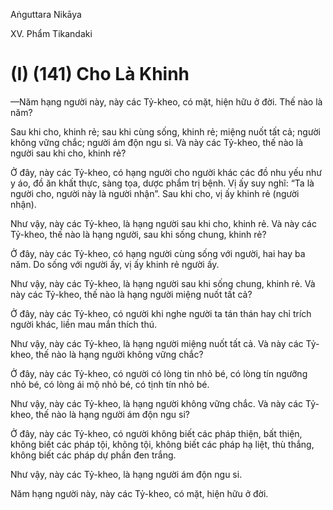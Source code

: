 Aṅguttara Nikāya

XV. Phẩm Tikandaki

# (I) (141) Cho Là Khinh

—Năm hạng người này, này các Tỷ-kheo, có mặt, hiện hữu ở đời. Thế nào là năm?

Sau khi cho, khinh rẻ; sau khi cùng sống, khinh rẻ; miệng nuốt tất cả; người không vững chắc; người ám độn ngu si. Và này các Tỷ-kheo, thế nào là người sau khi cho, khinh rẻ?

Ở đây, này các Tỷ-kheo, có hạng người cho người khác các đồ nhu yếu như y áo, đồ ăn khất thực, sàng tọa, dược phẩm trị bệnh. Vị ấy suy nghĩ: “Ta là người cho, người này là người nhận”. Sau khi cho, vị ấy khinh rẻ (người nhận).

Như vậy, này các Tỷ-kheo, là hạng người sau khi cho, khinh rẻ. Và này các Tỷ-kheo, thế nào là hạng người, sau khi sống chung, khinh rẻ?

Ở đây, này các Tỷ-kheo, có hạng người cùng sống với người, hai hay ba năm. Do sống với người ấy, vị ấy khinh rẻ người ấy.

Như vậy, này các Tỷ-kheo, là hạng người sau khi sống chung, khinh rẻ. Và này các Tỷ-kheo, thế nào là hạng người miệng nuốt tất cả?

Ở đây, này các Tỷ-kheo, có người khi nghe người ta tán thán hay chỉ trích người khác, liền mau mắn thích thú.

Như vậy, này các Tỷ-kheo, là hạng người miệng nuốt tất cả. Và này các Tỷ-kheo, thế nào là hạng người không vững chắc?

Ở đây, này các Tỷ-kheo, có người có lòng tin nhỏ bé, có lòng tín ngưỡng nhỏ bé, có lòng ái mộ nhỏ bé, có tịnh tín nhỏ bé.

Như vậy, này các Tỷ-kheo, là hạng người không vững chắc. Và này các Tỷ-kheo, thế nào là hạng người ám độn ngu si?

Ở đây, này các Tỷ-kheo, có người không biết các pháp thiện, bất thiện, không biết các pháp tội, không tội, không biết các pháp hạ liệt, thù thắng, không biết các pháp dự phần đen trắng.

Như vậy, này các Tỷ-kheo, là hạng người ám độn ngu si.

Năm hạng người này, này các Tỷ-kheo, có mặt, hiện hữu ở đời.

